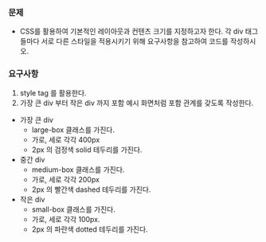 ### 문제
- CSS를 활용하여 기본적인 레이아웃과 컨텐츠 크기를 지정하고자 한다. 각 div 태그들마다 서로 다른 스타일을 적용시키기 위해 요구사항을 참고하여 코드를 작성하시오.

### 요구사항
  1. style tag 를 활용한다.
  2. 가장 큰 div 부터 작은 div 까지 포함 예시 화면처럼 포함 관계를 갖도록 작성한다.

- 가장 큰 div
  - large-box 클래스를 가진다.
  - 가로, 세로 각각 400px
  - 2px 의 검정색 solid 테두리를 가진다.
- 중간 div
  - medium-box 클래스를 가진다.
  - 가로, 세로 각각 200px
  - 2px 의 빨간색 dashed 테두리를 가진다.
- 작은 div
  - small-box 클래스를 가진다.
  - 가로, 세로 각각 100px.
  - 2px 의 파란색 dotted 테두리를 가진다.
